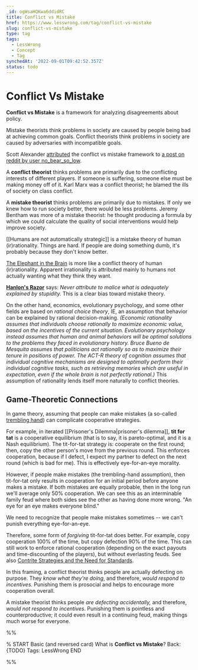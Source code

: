 ```yaml
---
_id: ogWsaHQKwa6ddidRC
title: Conflict vs Mistake
href: https://www.lesswrong.com/tag/conflict-vs-mistake
slug: conflict-vs-mistake
type: tag
tags:
  - LessWrong
  - Concept
  - Tag
synchedAt: '2022-09-01T09:42:52.357Z'
status: todo
---
```


# Conflict Vs Mistake

**Conflict vs Mistake** is a framework for analyzing disagreements about policy.

Mistake theorists think problems in society are caused by people being bad at achieving common goals. Conflict theorists think problems in society are caused by adversaries with incompatible goals.

Scott Alexander [attributed](https://slatestarcodex.com/2018/01/24/conflict-vs-mistake/) the conflict vs mistake framework to [a post on reddit by user no\_bear\_so_low](https://www.reddit.com/r/slatestarcodex/comments/74vpwm/socialism_communism_and_marxism_pt_1_on_trust_and/).

A **conflict theorist** thinks problems are primarily due to the conflicting interests of different players. If someone is suffering, someone else must be making money off of it. Karl Marx was a conflict theorist; he blamed the ills of society on class conflict.

A **mistake theorist** thinks problems are primarily due to mistakes. If only we knew how to run society better, there would be less problems. Jeremy Bentham was more of a mistake theorist: he thought producing a formula by which we could calculate the quality of social interventions would help improve society.

[[Humans are not automatically strategic]] is a mistake theory of human (ir)rationality. Things are hard. If people are doing something dumb, it's probably because they don't know better.

[The Elephant in the Brain](https://www.lesswrong.com/posts/BgBrXpByCSmCLjpwr/book-review-the-elephant-in-the-brain) is more like a conflict theory of human (ir)rationality. Apparent irrationality is attributed mainly to humans not actually wanting what they think they want.

**[Hanlon's Razor](https://en.m.wikipedia.org/wiki/Hanlon%27s_razor)** says: *Never attribute to malice what is adequately explained by stupidity.* This is a clear bias toward mistake theory.

On the other hand, economics, evolutionary psychology, and some other fields are based on *rational choice theory*, IE, an assumption that behavior can be explained by rational decision-making. *(Economic rationality assumes that individuals choose rationally to maximize economic value, based on the incentives of the current situation. Evolutionary psychology instead assumes that human and animal behaviors will be optimal solutions to the problems they faced in evolutionary history. Bruce Bueno de Mesquita assumes that politicians act rationally so as to maximize their tenure in positions of power. The ACT-R theory of cognition assumes that individual cognitive mechanisms are designed to optimally perform their individual cognitive tasks, such as retrieving memories which are useful in expectation, even if the whole brain is not perfectly rational.)* This assumption of rationality lends itself more naturally to conflict theories.

## Game-Theoretic Connections

In game theory, assuming that people can make mistakes (a so-called [trembling hand](https://en.m.wikipedia.org/wiki/Trembling_hand_perfect_equilibrium)) can complicate cooperative strategies.

For example, in iterated [[Prisoner's Dilemma|prisoner's dilemma]], **tit for tat** is a cooperative equilibrium (that is to say, it is pareto-optimal, and it is a Nash equilibrium). The tit-for-tat strategy is: cooperate on the first round; then, copy the other person's move from the previous round. This enforces cooperation, because if I defect, I expect my partner to defect on the next round (which is bad for me). This is effectively eye-for-an-eye morality.

However, if people make mistakes (the trembling-hand assumption), then tit-for-tat only results in cooperation for an initial period before anyone makes a mistake. If both mistakes are equally probable, then in the long run we'll average only 50% cooperation. We can see this as an interminable family feud where both sides see the other as having done more wrong. "An eye for an eye makes everyone blind."

We need to recognize that people make mistakes sometimes -- we can't punish everything eye-for-an-eye.

Therefore, some form of *forgiving* tit-for-tat does better. For example, copy cooperation 100% of the time, but copy defection 90% of the time. This can still work to enforce rational cooperation (depending on the exact payouts and time-discounting of the players), but without everlasting feuds. See also [Contrite Strategies and the Need for Standards](https://www.lesswrong.com/posts/2meuc3kPRkBcRpj3R/contrite-strategies-and-the-need-for-standards).

In this framing, a conflict theorist thinks people are actually defecting on purpose. They *know what they're doing*, and therefore, *would respond to incentives.* Punishing them is prosocial and helps to encourage more cooperation overall.

A mistake theorist thinks people *are defecting accidentally,* and therefore, *would not respond to incentives*. Punishing them is pointless and counterproductive; it could even result in a continuing feud, making things much worse for everyone.


%%

% START
Basic (and reversed card)
What is **Conflict vs Mistake**?
Back: {TODO}
Tags: LessWrong
END
<!--ID: 1663156956257-->


%%
	
